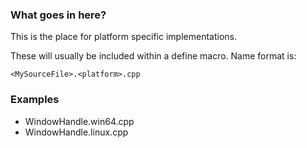 ### What goes in here?

This is the place for platform specific implementations.

These will usually be included within a define macro. Name format is:

    <MySourceFile>.<platform>.cpp

### Examples

* WindowHandle.win64.cpp
* WindowHandle.linux.cpp